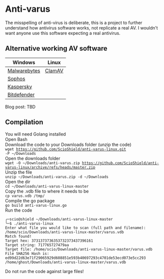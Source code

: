 # Anti-varus

The misspelling of anti-virus is deliberate, this is a project to further understand how antivirus software works, not replicate a real AV. I wouldn't want anyone use this software expecting a real antivirus.

## Alternative working AV software

| Windows                                       | Linux                              |
|-----------------------------------------------|------------------------------------|
| [Malwarebytes](https://www.malwarebytes.com/) | [ClamAV](https://www.clamav.net/)  |
| [Sophos](https://home.sophos.com/en-us)       |                                    |
| [Kaspersky](https://www.kaspersky.co.uk/)     |                                    |
| [Bitdefender](https://www.bitdefender.co.uk/) |                                    |

Blog post: TBD

## Compilation  

You will need Golang installed  
Open Bash  
Download the code to your Downloads folder (unzip the code)  
<code>wget https://github.com/ScioShield/anti-varus-linux.git -P ~/Downloads</code>  
Open the downloads folder  
<code>wget -O ~/Downloads/anti-varus.zip https://github.com/ScioShield/anti-varus-linux/archive/refs/heads/master.zip</code>  
Unzip the file  
<code>unzip ~/Downloads/anti-varus.zip -d ~/Downloads</code>  
Open the dir  
<code>cd ~/Downloads/anti-varus-linux-master</code>  
Copy the .vdb file to where it needs to be  
<code>cp varus.vdb /tmp/</code>  
Compile the go package  
<code>go build anti-varus-linux.go</code>  
Run the code  
```
╭─scio@shield ~/Downloads/anti-varus-linux-master 
╰─$ ./anti-varus-linux 
Enter what file you would like to scan (full path and filename):
/home/scio/Downloads/anti-varus-linux-master/varus.vdb
Match found!
Target hex: 3731373736353732373437396161
Target string: 717765727479aa
Target file: /home/scio/Downloads/anti-varus-linux-master/varus.vdb
File SHA256 Hash is: ed99d22d63e71f29065929d608851e593b40697293c4701de53ecd073e5cc293  /home/ghost/Downloads/anti-varus-linux-master/varus.vdb
```  

Do not run the code against large files!    
